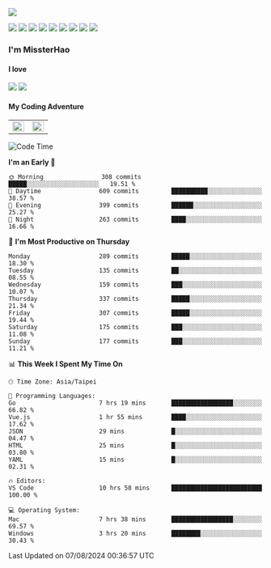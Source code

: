 ![](https://komarev.com/ghpvc/?username=MissterHao&color=ff69b4)

[![](https://img.shields.io/badge/Amazon%20AWS-%23232F3E?logo=amazon-aws&logoColor=white&style=for-the-badge)](https://aws.amazon.com/)
[![](https://img.shields.io/badge/Python-3776AB?style=for-the-badge&logo=python&logoColor=white)](https://www.djangoproject.com/)
[![](https://img.shields.io/badge/Django-092E20?style=for-the-badge&logo=django&logoColor=white)](https://www.python.org/)
[![](https://img.shields.io/badge/Rust-%23EB6400?style=for-the-badge&logo=rust&logoColor=white)](https://www.python.org/)
[![](https://img.shields.io/badge/Flask-23232F3E?style=for-the-badge&logo=flask&logoColor=white)](https://flask.palletsprojects.com/en/2.1.x/)
[![](https://img.shields.io/badge/go-%2300ADD8.svg?&style=for-the-badge&logo=go&logoColor=white)](https://golang.org/)
[![](https://img.shields.io/badge/javascript-%23F7DF1E.svg?&style=for-the-badge&logo=javascript&logoColor=black)](https://www.javascript.com/)
[![](https://img.shields.io/badge/mysql-%234479A1.svg?&style=for-the-badge&logo=mysql&logoColor=white)](https://www.mysql.com/)
[![](https://img.shields.io/badge/docker-%232496ED.svg?&style=for-the-badge&logo=docker&logoColor=white)](https://www.docker.com/)

### I'm MissterHao

#### I love  
![](https://img.shields.io/badge/Netflix-E50914?style=for-the-badge&logo=netflix&logoColor=white)
![](https://img.shields.io/badge/YouTube-FF0000?style=for-the-badge&logo=youtube&logoColor=white)

#### My Coding Adventure
<!-- Readme stats -->
<!-- https://github.com/anuraghazra/github-readme-stats -->
<table>
<tr>
    <td valign="top" width="50%">
    <img src="https://github-readme-stats.vercel.app/api?username=MissterHao&hide_border=true&show_icons=true&locale=en" align="left" style="width: 100%" />
    </td>
    <td valign="top" width="50%">
    <img src="https://github-readme-stats.vercel.app/api/top-langs?username=MissterHao&hide_border=true&show_icons=true&locale=en&layout=compact" align="left" style="width: 100%" />
    </td>
</tr>
</table>  


<!--START_SECTION:waka-->
![Code Time](http://img.shields.io/badge/Code%20Time-1%2C643%20hrs%2015%20mins-blue)

**I'm an Early 🐤** 

```text
🌞 Morning                308 commits         █████░░░░░░░░░░░░░░░░░░░░   19.51 % 
🌆 Daytime                609 commits         ██████████░░░░░░░░░░░░░░░   38.57 % 
🌃 Evening                399 commits         ██████░░░░░░░░░░░░░░░░░░░   25.27 % 
🌙 Night                  263 commits         ████░░░░░░░░░░░░░░░░░░░░░   16.66 % 
```
📅 **I'm Most Productive on Thursday** 

```text
Monday                   289 commits         █████░░░░░░░░░░░░░░░░░░░░   18.30 % 
Tuesday                  135 commits         ██░░░░░░░░░░░░░░░░░░░░░░░   08.55 % 
Wednesday                159 commits         ███░░░░░░░░░░░░░░░░░░░░░░   10.07 % 
Thursday                 337 commits         █████░░░░░░░░░░░░░░░░░░░░   21.34 % 
Friday                   307 commits         █████░░░░░░░░░░░░░░░░░░░░   19.44 % 
Saturday                 175 commits         ███░░░░░░░░░░░░░░░░░░░░░░   11.08 % 
Sunday                   177 commits         ███░░░░░░░░░░░░░░░░░░░░░░   11.21 % 
```


📊 **This Week I Spent My Time On** 

```text
🕑︎ Time Zone: Asia/Taipei

💬 Programming Languages: 
Go                       7 hrs 19 mins       █████████████████░░░░░░░░   66.82 % 
Vue.js                   1 hr 55 mins        ████░░░░░░░░░░░░░░░░░░░░░   17.62 % 
JSON                     29 mins             █░░░░░░░░░░░░░░░░░░░░░░░░   04.47 % 
HTML                     25 mins             █░░░░░░░░░░░░░░░░░░░░░░░░   03.80 % 
YAML                     15 mins             █░░░░░░░░░░░░░░░░░░░░░░░░   02.31 % 

🔥 Editors: 
VS Code                  10 hrs 58 mins      █████████████████████████   100.00 % 

💻 Operating System: 
Mac                      7 hrs 38 mins       █████████████████░░░░░░░░   69.57 % 
Windows                  3 hrs 20 mins       ████████░░░░░░░░░░░░░░░░░   30.43 % 
```


 Last Updated on 07/08/2024 00:36:57 UTC
<!--END_SECTION:waka-->

<!--
**MissterHao/MissterHao** is a ✨ _special_ ✨ repository because its `README.md` (this file) appears on your GitHub profile.

Here are some ideas to get you started:

- 🔭 I’m currently working on ...
- 🌱 I’m currently learning ...
- 👯 I’m looking to collaborate on ...
- 🤔 I’m looking for help with ...
- 💬 Ask me about ...
- 📫 How to reach me: ...
- 😄 Pronouns: ...
- ⚡ Fun fact: ...
-->
